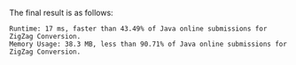 The final result is as follows:

```
Runtime: 17 ms, faster than 43.49% of Java online submissions for ZigZag Conversion.
Memory Usage: 38.3 MB, less than 90.71% of Java online submissions for ZigZag Conversion.
```
